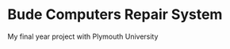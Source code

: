 Bude Computers Repair System
============================

My final year project with Plymouth University
